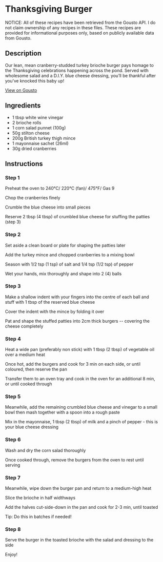 # Thanksgiving Burger 

NOTICE: All of these recipes have been retrieved from the Gousto API. I do not claim ownership of any recipes in these files. These recipes are provided for informational purposes only, based on publicly available data from Gousto.

## Description

Our lean, mean cranberry-studded turkey brioche burger pays homage to the Thanksgiving celebrations happening across the pond. Served with wholesome salad and a D.I.Y. blue cheese dressing, you’ll be thankful after you've knocked this baby up!

[View on Gousto](https://www.gousto.co.uk/recipes/cookbook/thanksgiving-burger)

## Ingredients

- 1 tbsp white wine vinegar
- 2 brioche rolls 
- 1 corn salad punnet (100g)
- 50g stilton cheese
- 200g British turkey thigh mince 
- 1 mayonnaise sachet (26ml)
- 30g dried cranberries

## Instructions


### Step 1

Preheat the oven to 240&deg;C/ 220&deg;C (fan)/ 475&deg;F/ Gas 9


Chop the cranberries finely


Crumble the blue cheese into small pieces


Reserve 2 tbsp <span class="text-danger">(4 tbsp)</span> of crumbled blue cheese for stuffing the patties (step 3)


### Step 2

Set aside a clean board or plate for shaping the patties later


Add the turkey mince and chopped cranberries to a mixing bowl


Season with 1/2 tsp <span class="text-danger">(1 tsp)</span> of salt and 1/4 tsp <span class="text-danger">(1/2 tsp)</span> of pepper


Wet your hands, mix thoroughly and shape into 2 <span class="text-danger">(4)</span> balls


### Step 3

Make a shallow indent with your fingers into the centre of each ball and stuff with 1 tbsp of the reserved blue cheese


Cover the indent with the mince by folding it over


Pat and shape the stuffed patties into 2cm thick burgers -- covering the cheese completely


### Step 4

Heat a wide pan (preferably non stick) with 1 tbsp <span class="text-danger">(2 tbsp)</span> of vegetable oil over a medium heat


Once hot, add the burgers and cook for 3 min on each side, or until coloured, then reserve the pan


Transfer them to an oven tray and cook in the oven for an additional 8 min, or until cooked through


### Step 5

Meanwhile, add the remaining crumbled blue cheese and vinegar to a small bowl then mash together with a spoon into a rough paste


Mix in the mayonnaise, 1 tbsp <span class="text-danger">(2 tbsp)</span> of milk and a pinch of pepper - this is your blue cheese dressing


### Step 6

Wash and dry the corn salad thoroughly


Once cooked through, remove the burgers from the oven to rest until serving


### Step 7

Meanwhile, wipe down the burger pan and return to a medium-high heat


Slice the brioche in half widthways


Add the halves cut-side-down in the pan and cook for 2-3 min, until toasted


Tip: Do this in batches if needed!

### Step 8

Serve the burger in the toasted brioche with the salad and dressing to the side


Enjoy!

